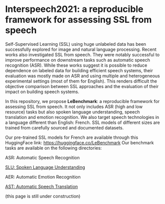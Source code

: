 # Interspeech2021: a reproducible framework for assessing SSL from speech

 Self-Supervised Learning (SSL) using huge unlabeled data has been successfully explored for image and natural language processing. Recent works also investigated SSL from speech. They were notably successful to improve performance on downstream tasks such as automatic speech recognition (ASR). While these works suggest it is possible to reduce dependence on labeled data for building efficient speech systems, their evaluation was mostly made on ASR and using multiple and heterogeneous experimental settings (most of them for English). This renders difficult the objective comparison between SSL approaches and the evaluation of their  impact on building speech systems.
 
  In this repository, we propose **LeBenchmark**: a reproducible framework for assessing SSL from speech. 
  It not only includes ASR (high and low resource) tasks but also spoken language understanding, speech translation and emotion recognition. We also target speech technologies in a language different than English: French. 
  SSL models of different sizes are trained from carefully sourced and documented datasets.
  
  
Our pre-trained SSL models for French are available through this HuggingFace link: https://huggingface.co/LeBenchmark
Our benchmark tasks are available on the following directories:

ASR: Automatic Speech Recognition

[SLU: Spoken Language Understanding](https://github.com/LeBenchmark/Interspeech2021/tree/main/SLU)

AER: Automatic Emotion Recognition

[AST: Automatic Speech Translation](https://github.com/LeBenchmark/Interspeech2021/tree/main/AST)

(this page is still under construction)

